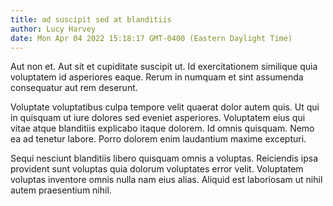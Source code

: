 ```yaml
---
title: ad suscipit sed at blanditiis
author: Lucy Harvey
date: Mon Apr 04 2022 15:18:17 GMT-0400 (Eastern Daylight Time)
---
```

Aut non et. Aut sit et cupiditate suscipit ut. Id exercitationem similique quia voluptatem id asperiores eaque. Rerum in numquam et sint assumenda consequatur aut rem deserunt.

 Voluptate voluptatibus culpa tempore velit quaerat dolor autem quis. Ut qui in quisquam ut iure dolores sed eveniet asperiores. Voluptatem eius qui vitae atque blanditiis explicabo itaque dolorem. Id omnis quisquam. Nemo ea ad tenetur labore. Porro dolorem enim laudantium maxime excepturi.

 Sequi nesciunt blanditiis libero quisquam omnis a voluptas. Reiciendis ipsa provident sunt voluptas quia dolorum voluptates error velit. Voluptatem voluptas inventore omnis nulla nam eius alias. Aliquid est laboriosam ut nihil autem praesentium nihil.